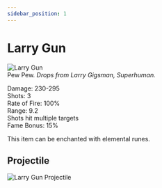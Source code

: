 ```yaml
---
sidebar_position: 1
---
```


# Larry Gun

![Larry Gun](https://vwiki.valorserver.com/api/item/picture/Larry%20Gun)  
Pew Pew.
*Drops from Larry Gigsman, Superhuman.*

Damage: 230-295  
Shots: 3  
Rate of Fire: 100%  
Range: 9.2  
Shots hit multiple targets  
Fame Bonus: 15%  

This item can be enchanted with elemental runes.



## Projectile

![Larry Gun Projectile](https://cdn.discordapp.com/attachments/948363279783309403/948382060266004480/unknown.png)
